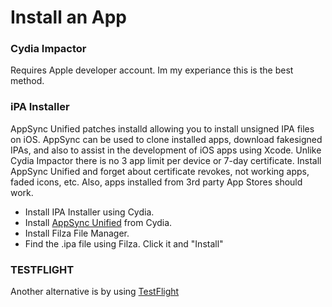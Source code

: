# Install an App
### Cydia Impactor
Requires Apple developer account. Im my experiance this is the best method. 

### iPA Installer
AppSync Unified patches installd allowing you to install unsigned IPA files on iOS. AppSync can be used to clone installed apps, download fakesigned IPAs, and also to assist in the development of iOS apps using Xcode. Unlike Cydia Impactor there is no 3 app limit per device or 7-day certificate. Install AppSync Unified and forget about certificate revokes, not working apps, faded icons, etc. Also, apps installed from 3rd party App Stores should work.
* Install  IPA Installer using Cydia. 
* Install [AppSync Unified](https://kubadownload.com/news/appsync-unified/) from Cydia.
* Install Filza File Manager. 
* Find the .ipa file using Filza. Click it and "Install"

### TESTFLIGHT
Another alternative is by using [TestFlight](https://testflight.apple.com/) 


